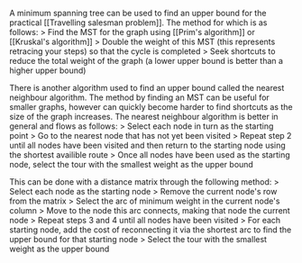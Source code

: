 
A minimum spanning tree can be used to find an upper bound for the practical [[Travelling salesman problem]]. The method for which is as follows:
\> Find the MST for the graph using [[Prim's algorithm]] or [[Kruskal's algorithm]]
\> Double the weight of this MST (this represents retracing your steps) so that the cycle is completed
\> Seek shortcuts to reduce the total weight of the graph (a lower upper bound is better than a higher upper bound)

There is another algorithm used to find an upper bound called the nearest neighbour algorithm. The method by finding an MST can be useful for smaller graphs, however can quickly become harder to find shortcuts as the size of the graph increases. The nearest neighbour algorithm is better in general and flows as follows:
\> Select each node in turn as the starting point
\> Go to the nearest node that has not yet been visited
\> Repeat step 2 until all nodes have been visited and then return to the starting node using the shortest availible route
\> Once all nodes have been used as the starting node, select the tour with the smallest weight as the upper bound

This can be done with a distance matrix through the following method:
\> Select each node as the starting node
\> Remove the current node's row from the matrix
\> Select the arc of minimum weight in the current node's column
\> Move to the node this arc connects, making that node the current node
\> Repeat steps 3 and 4 until all nodes have been visited
\> For each starting node, add the cost of reconnecting it via the shortest arc to find the upper bound for that starting node
\> Select the tour with the smallest weight as the upper bound